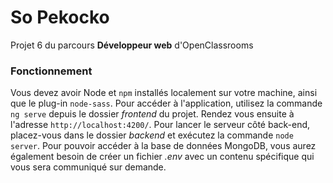 # So Pekocko #

Projet 6 du parcours **Développeur web** d'OpenClassrooms

### Fonctionnement ###

Vous devez avoir Node et `npm` installés localement sur votre machine, ainsi que le plug-in `node-sass`.
Pour accéder à l'application, utilisez la commande `ng serve` depuis le dossier *frontend* du projet. Rendez vous ensuite à l'adresse `http://localhost:4200/`.
Pour lancer le serveur côté back-end, placez-vous dans le dossier *backend* et exécutez la commande `node server`. Pour pouvoir accéder à la base de données MongoDB, vous aurez également besoin de créer un fichier *.env* avec un contenu spécifique qui vous sera communiqué sur demande.